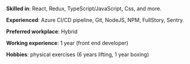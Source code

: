 **Skilled in**: React, Redux, TypeScript/JavaScript, Css, and more.

**Experienced**: Azure CI/CD pipeline, Git, NodeJS, NPM, FullStory, Sentry. 

**Preferred workplace**: Hybrid

**Working experience**: 1 year (front end developer)

**Hobbies**: physical exercises (6 years lifting, 1 year boxing)

